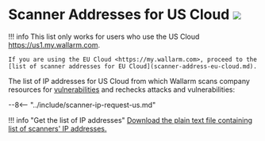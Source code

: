 [file-ips-list]: ../downloads/scanner-ip-addresses-us.txt

# Scanner Addresses for US Cloud <a href="../../about-wallarm/subscription-plans/#subscription-plans"><img src="../../images/api-security-tag.svg" style="border: none;"></a>

!!! info
    This list only works for users who use the US Cloud <https://us1.my.wallarm.com>.
    
    If you are using the EU Cloud <https://my.wallarm.com>, proceed to the [list of scanner addresses for EU Cloud](scanner-address-eu-cloud.md).

The list of IP addresses for US Cloud from which Wallarm scans company resources for [vulnerabilities](../glossary-en.md#vulnerability) and rechecks attacks and vulnerabilities:

--8<-- "../include/scanner-ip-request-us.md"

!!! info "Get the list of IP addresses"
    [Download the plain text file containing list of scanners' IP addresses.][file-ips-list]